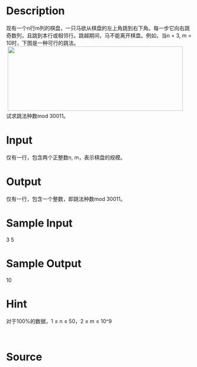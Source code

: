 
# Description

<div class="content"><div>现有一个n行m列的棋盘，一只马欲从棋盘的左上角跳到右下角。每一步它向右跳奇数列，且跳到本行或相邻行。跳越期间，马不能离开棋盘。例如，当n = 3, m = 10时，下图是一种可行的跳法。</div>
<div> <img src="source/bzoj/4417/img/aHR0cHM6Ly9seWRzeS5jb20vSnVkZ2VPbmxpbmUvdXBsb2FkLzIwMTYwMy9hYS5qcGc=.jpg" width="473" height="174" alt=""/></div>
<div>试求跳法种数mod 30011。</div>
<p></p></div>

# Input

<div class="content"><div>仅有一行，包含两个正整数n, m，表示棋盘的规模。</div>
<p></p></div>

# Output

<div class="content"><div>仅有一行，包含一个整数，即跳法种数mod 30011。</div>
<p></p></div>

# Sample Input

<div class="content"><span class="sampledata">3 5</span></div>

# Sample Output

<div class="content"><span class="sampledata">10<br/>
</span></div>

# Hint

<div class="content"><p></p><p>对于100%的数据，1 ≤ n ≤ 50，2 ≤ m ≤ 10^9</p><br/>
<p></p><p></p></div>

# Source

<div class="content"><p><a href="problemset.php?search="></a></p></div>

